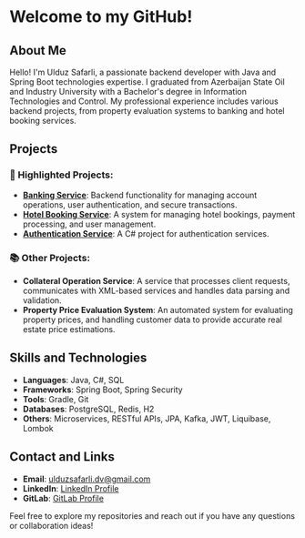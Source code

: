 # Welcome to my GitHub!

## About Me

Hello! I'm Ulduz Safarli, a passionate backend developer with Java and Spring Boot technologies expertise. I graduated from Azerbaijan State Oil and Industry University with a Bachelor's degree in Information Technologies and Control. My professional experience includes various backend projects, from property evaluation systems to banking and hotel booking services.

## Projects

### 🌟 Highlighted Projects:
- **[Banking Service](https://github.com/ulduzsafarli/bank-service)**: Backend functionality for managing account operations, user authentication, and secure transactions.
- **[Hotel Booking Service](https://gitlab.com/final-procejt)**: A system for managing hotel bookings, payment processing, and user management.
- **[Authentication Service](https://github.com/ulduzsafarli/authService)**: A C# project for authentication services.

### 📚 Other Projects:

- **Collateral Operation Service**: A service that processes client requests, communicates with XML-based services and handles data parsing and validation.
- **Property Price Evaluation System**: An automated system for evaluating property prices, and handling customer data to provide accurate real estate price estimations.

## Skills and Technologies

- **Languages**: Java, C#, SQL
- **Frameworks**: Spring Boot, Spring Security
- **Tools**: Gradle, Git
- **Databases**: PostgreSQL, Redis, H2
- **Others**: Microservices, RESTful APIs, JPA, Kafka, JWT, Liquibase, Lombok

## Contact and Links

- **Email**: [ulduzsafarli.dv@gmail.com](mailto:ulduzsafarli.dv@gmail.com)
- **LinkedIn**: [LinkedIn Profile](https://www.linkedin.com/in/ulduz-safarli)
- **GitLab**: [GitLab Profile](https://gitlab.com/ulduz.safarli)

Feel free to explore my repositories and reach out if you have any questions or collaboration ideas!
